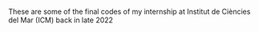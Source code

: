 These are some of the final codes of my internship at Institut de Ciències del Mar (ICM) back in late 2022
